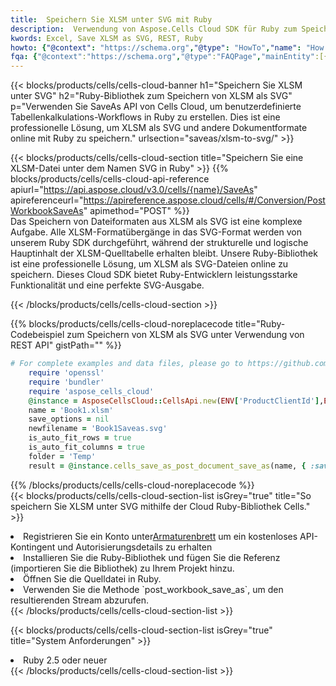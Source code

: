 ```yaml
---
title:  Speichern Sie XLSM unter SVG mit Ruby
description:  Verwendung von Aspose.Cells Cloud SDK für Ruby zum Speichern der XLSM-Formatdatei als SVG-Formatdatei.
kwords: Excel, Save XLSM as SVG, REST, Ruby
howto: {"@context": "https://schema.org","@type": "HowTo","name": "How to save XLSM as SVG using the Cells Cloud Ruby library.","description": "How to save XLSM as SVG using the Cells Cloud Ruby library.","image": {"@type": "ImageObject"},"url": "/ruby/saveas/xlsm-to-svg/","step": [{ "@type": "HowToStep","name": "How to save XLSM as SVG using the Cells Cloud Ruby library. step 1", "image": {"@type": "ImageObject",},"url": "/ruby/saveas/xlsm-to-svg/","text": "Register an account at <a href='https://dashboard.aspose.cloud/'>Dashboard</a> to get free API quota & authorization details",},{ "@type": "HowToStep","name": "How to save XLSM as SVG using the Cells Cloud Ruby library. step 1", "image": {"@type": "ImageObject",},"url": "/ruby/saveas/xlsm-to-svg/","text": "Install Ruby library and add the reference (import the library) to your project.",},{ "@type": "HowToStep","name": "How to save XLSM as SVG using the Cells Cloud Ruby library. step 1", "image": {"@type": "ImageObject",},"url": "/ruby/saveas/xlsm-to-svg/","text": "Open the source file in Ruby.",},{ "@type": "HowToStep","name": "How to save XLSM as SVG using the Cells Cloud Ruby library. step 1", "image": {"@type": "ImageObject",},"url": "/ruby/saveas/xlsm-to-svg/","text": "Use the `post_workbook_save_as` method to retrieve the resulting stream.",}, ],"supply": {"@type": "HowToSupply","name": "document"},"tool": [{"@type": "HowToTool","name": "RubyMine, Visual Studio Code, Aptana Studio, NetBeans"},{"@type": "HowToTool","name": "Aspose Cells"}],"totalTime": "PT6M"}
fqa: {"@context":"https://schema.org","@type":"FAQPage","mainEntity":[{"@type":"Question","name":"Why save file as other formats file in C# using REST API?","acceptedAnswer":{"@type":"Answer","text":"Documents are encoded in many ways, and some files may be incompatible with the software you use. To open and read such files, just save them as appropriate file formats.<br/><ol><li>Install .NET SDK and add the reference (import the library) to your project.</li><li>Open the source file in C# using REST API.</li><li>Call the PostWorkbookSaveAsRequest() method, passing an output filename with required extension.</li><li>Get the result of save as a separate file.</li></ol>"}},{"@type":"Question","name":"What file formats can I save as with your C# library?","acceptedAnswer":{"@type":"Answer","text":"We support a variety of file formats for conversion using .NET library, including XLSX, Excel, xls , PDF, CSV, HTML, Markdown, XML, PNG, JPG, TIFF, Json, TXT and many more."}},{"@type":"Question","name":"What is the maximum allowed file size for conversion using this .NET library?","acceptedAnswer":{"@type":"Answer","text":"There are no file size limits for format conversions using .NET library."}}]}
---
```

{{< blocks/products/cells/cells-cloud-banner h1="Speichern Sie XLSM unter SVG" h2="Ruby-Bibliothek zum Speichern von XLSM als SVG" p="Verwenden Sie SaveAs API von Cells Cloud, um benutzerdefinierte Tabellenkalkulations-Workflows in Ruby zu erstellen. Dies ist eine professionelle Lösung, um XLSM als SVG und andere Dokumentformate online mit Ruby zu speichern." urlsection="saveas/xlsm-to-svg/" >}}

{{< blocks/products/cells/cells-cloud-section title="Speichern Sie eine XLSM-Datei unter dem Namen SVG in Ruby" >}}
{{% blocks/products/cells/cells-cloud-api-reference apiurl="https://api.aspose.cloud/v3.0/cells/{name}/SaveAs" apireferenceurl="https://apireference.aspose.cloud/cells/#/Conversion/PostWorkbookSaveAs" apimethod="POST" %}}
<br/>
Das Speichern von Dateiformaten aus XLSM als SVG ist eine komplexe Aufgabe. Alle XLSM-Formatübergänge in das SVG-Format werden von unserem Ruby SDK durchgeführt, während der strukturelle und logische Hauptinhalt der XLSM-Quelltabelle erhalten bleibt. Unsere Ruby-Bibliothek ist eine professionelle Lösung, um XLSM als SVG-Dateien online zu speichern. Dieses Cloud SDK bietet Ruby-Entwicklern leistungsstarke Funktionalität und eine perfekte SVG-Ausgabe.

{{< /blocks/products/cells/cells-cloud-section >}}

{{% blocks/products/cells/cells-cloud-noreplacecode title="Ruby-Codebeispiel zum Speichern von XLSM als SVG unter Verwendung von REST API" gistPath="" %}}
  
```ruby
# For complete examples and data files, please go to https://github.com/aspose-cells-cloud/aspose-cells-cloud-ruby/
    require 'openssl'
    require 'bundler'
    require 'aspose_cells_cloud'
    @instance = AsposeCellsCloud::CellsApi.new(ENV['ProductClientId'],ENV['ProductClientSecret'])
    name = 'Book1.xlsm'
    save_options = nil
    newfilename = 'Book1Saveas.svg'
    is_auto_fit_rows = true
    is_auto_fit_columns = true
    folder = 'Temp'
    result = @instance.cells_save_as_post_document_save_as(name, { :save_options=>save_options, :newfilename=>(folder+"/"+newfilename), :is_auto_fit_rows=>is_auto_fit_rows, :is_auto_fit_columns=>is_auto_fit_columns, :folder=>folder})
```
  
{{% /blocks/products/cells/cells-cloud-noreplacecode %}}
<br/>
{{< blocks/products/cells/cells-cloud-section-list isGrey="true" title="So speichern Sie XLSM unter SVG mithilfe der Cloud Ruby-Bibliothek Cells." >}}
<li> Registrieren Sie ein Konto unter<a href="https://dashboard.aspose.cloud/">Armaturenbrett</a> um ein kostenloses API-Kontingent und Autorisierungsdetails zu erhalten</li>
<li>Installieren Sie die Ruby-Bibliothek und fügen Sie die Referenz (importieren Sie die Bibliothek) zu Ihrem Projekt hinzu.</li>
<li>Öffnen Sie die Quelldatei in Ruby.</li>
<li>Verwenden Sie die Methode `post_workbook_save_as`, um den resultierenden Stream abzurufen.</li>
{{< /blocks/products/cells/cells-cloud-section-list >}}

{{< blocks/products/cells/cells-cloud-section-list isGrey="true" title="System Anforderungen" >}}
<li>Ruby 2.5 oder neuer</li>
{{< /blocks/products/cells/cells-cloud-section-list >}}
